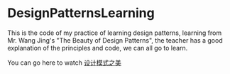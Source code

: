 # DesignPatternsLearning
This is the code of my practice of learning design patterns,
learning from Mr. Wang Jing's "The Beauty of Design Patterns",
the teacher has a good explanation of the principles and code,
we can all go to learn.

You can go here to watch [设计模式之美](https://time.geekbang.org/column/intro/100039001)
